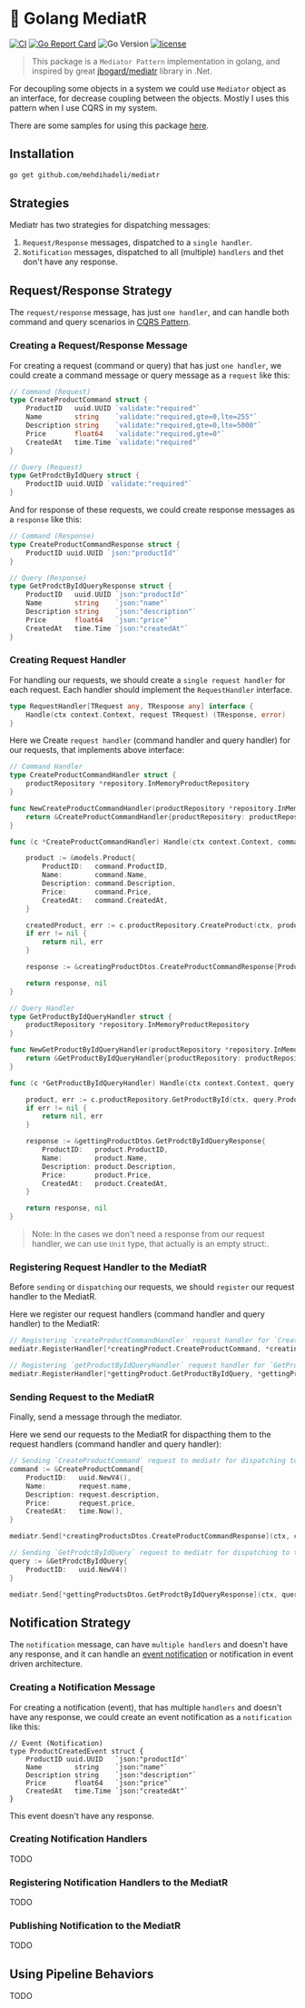 # 🚃 Golang MediatR

[![CI](https://github.com/mehdihadeli/Go-MediatR/actions/workflows/ci.yml/badge.svg?branch=main&style=flat-square)](https://github.com/mehdihadeli/Go-MediatR/actions/workflows/ci.yml)
[![Go Report Card](https://goreportcard.com/badge/github.com/mehdihadeli/Go-MediatR)](https://goreportcard.com/report/github.com/mehdihadeli/Go-MediatR)
![Go Version](https://img.shields.io/badge/go%20version-%3E=1.18-61CFDD.svg?style=flat-square)
[![license](https://img.shields.io/github/license/mashape/apistatus.svg)](https://github.com/mehdihadeli/Go-MediatR/blob/main/LICENCE)

> This package is a `Mediator Pattern` implementation in golang, and inspired by great [jbogard/mediatr](https://github.com/jbogard/mediatr) library in .Net.

For decoupling some objects in a system we could use `Mediator` object as an interface, for decrease coupling between the objects. Mostly I uses this pattern when I use CQRS in my system.

There are some samples for using this package [here](./examples).

## Installation

```bash
go get github.com/mehdihadeli/mediatr
```

## Strategies
Mediatr has two strategies for dispatching messages:

1. `Request/Response` messages, dispatched to a `single handler`.
2. `Notification` messages, dispatched to all (multiple) `handlers` and thet don't have any response.

## Request/Response Strategy
The `request/response` message, has just `one handler`, and can handle both command and query scenarios in [CQRS Pattern](https://martinfowler.com/bliki/CQRS.html).

### Creating a Request/Response Message

For creating a request (command or query) that has just `one handler`, we could create a command message or query message as a `request` like this:

```go
// Command (Request)
type CreateProductCommand struct {
    ProductID   uuid.UUID `validate:"required"`
    Name        string    `validate:"required,gte=0,lte=255"`
    Description string    `validate:"required,gte=0,lte=5000"`
    Price       float64   `validate:"required,gte=0"`
    CreatedAt   time.Time `validate:"required"`
}

// Query (Request)
type GetProdctByIdQuery struct {
    ProductID uuid.UUID `validate:"required"`
}
```
And for response of these requests, we could create response messages as a `response` like this:

```go
// Command (Response)
type CreateProductCommandResponse struct {
    ProductID uuid.UUID `json:"productId"`
}

// Query (Response)
type GetProdctByIdQueryResponse struct {
    ProductID   uuid.UUID `json:"productId"`
    Name        string    `json:"name"`
    Description string    `json:"description"`
    Price       float64   `json:"price"`
    CreatedAt   time.Time `json:"createdAt"`
}
```

### Creating Request Handler

For handling our requests, we should create a `single request handler` for each request. Each handler should implement the `RequestHandler` interface. 
```go
type RequestHandler[TRequest any, TResponse any] interface {
	Handle(ctx context.Context, request TRequest) (TResponse, error)
}
```

Here we Create `request handler` (command handler and query handler) for our requests, that implements above interface:

``` go
// Command Handler
type CreateProductCommandHandler struct {
	productRepository *repository.InMemoryProductRepository
}

func NewCreateProductCommandHandler(productRepository *repository.InMemoryProductRepository) *CreateProductCommandHandler {
	return &CreateProductCommandHandler{productRepository: productRepository}
}

func (c *CreateProductCommandHandler) Handle(ctx context.Context, command *CreateProductCommand) (*creatingProductDtos.CreateProductCommandResponse, error) {

	product := &models.Product{
		ProductID:   command.ProductID,
		Name:        command.Name,
		Description: command.Description,
		Price:       command.Price,
		CreatedAt:   command.CreatedAt,
	}

	createdProduct, err := c.productRepository.CreateProduct(ctx, product)
	if err != nil {
		return nil, err
	}

	response := &creatingProductDtos.CreateProductCommandResponse{ProductID: createdProduct.ProductID}

	return response, nil
}
```

```go
// Query Handler
type GetProductByIdQueryHandler struct {
    productRepository *repository.InMemoryProductRepository
}

func NewGetProductByIdQueryHandler(productRepository *repository.InMemoryProductRepository) *GetProductByIdQueryHandler {
    return &GetProductByIdQueryHandler{productRepository: productRepository}
}

func (c *GetProductByIdQueryHandler) Handle(ctx context.Context, query *GetProductByIdQuery) (*gettingProductDtos.GetProdctByIdQueryResponse, error) {

    product, err := c.productRepository.GetProductById(ctx, query.ProductID)
    if err != nil {
        return nil, err
    }

    response := &gettingProductDtos.GetProdctByIdQueryResponse{
        ProductID:   product.ProductID,
        Name:        product.Name,
        Description: product.Description,
        Price:       product.Price,
        CreatedAt:   product.CreatedAt,
    }

    return response, nil
}
```

> Note: In the cases we don't need a response from our request handler, we can use `Unit` type, that actually is an empty struct:.

### Registering Request Handler to the MediatR
Before `sending` or `dispatching` our requests, we should `register` our request handler to the MediatR.

Here we register our request handlers (command handler and query handler) to the MediatR:
```go
// Registering `createProductCommandHandler` request handler for `CreateProductCommand` request to the MediatR
mediatr.RegisterHandler[*creatingProduct.CreateProductCommand, *creatingProductsDtos.CreateProductCommandResponse](createProductCommandHandler)

// Registering `getProductByIdQueryHandler` request handler for `GetProductByIdQuery` request to the MediatR
mediatr.RegisterHandler[*gettingProduct.GetProductByIdQuery, *gettingProductDtos.GetProdctByIdQueryResponse](getProductByIdQueryHandler)
```

### Sending Request to the MediatR

Finally, send a message through the mediator.

Here we send our requests to the MediatR for dispacthing them to the request handlers (command handler and query handler):
``` go
// Sending `CreateProductCommand` request to mediatr for dispatching to the `CreateProductCommandHandler` request handler
command := &CreateProductCommand{
    ProductID:   uuid.NewV4(),
    Name:        request.name,
    Description: request.description,
    Price:       request.price,
    CreatedAt:   time.Now(),
}

mediatr.Send[*creatingProductsDtos.CreateProductCommandResponse](ctx, command)
```

```go
// Sending `GetProdctByIdQuery` request to mediatr for dispatching to the `GetProductByIdQueryHandler` request handler
query := &GetProdctByIdQuery{
    ProductID:   uuid.NewV4()
}

mediatr.Send[*gettingProductsDtos.GetProdctByIdQueryResponse](ctx, query)
```


## Notification Strategy

The `notification` message, can have `multiple handlers` and doesn't have any response, and it can handle an [event notification](https://martinfowler.com/articles/201701-event-driven.html) or notification in event driven architecture.

### Creating a Notification Message

For creating a notification (event), that has multiple `handlers` and doesn't have any response, we could create an event notification as a `notification` like this:

```azure
// Event (Notification)
type ProductCreatedEvent struct {
    ProductID uuid.UUID   `json:"productId"`
    Name        string    `json:"name"`
    Description string    `json:"description"`
    Price       float64   `json:"price"`
    CreatedAt   time.Time `json:"createdAt"`
}
```
This event doesn't have any response.

### Creating Notification Handlers
TODO

### Registering Notification Handlers to the MediatR
TODO

### Publishing Notification to the MediatR
TODO

## Using Pipeline Behaviors
TODO
